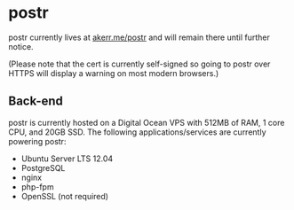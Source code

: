 postr
=====

postr currently lives at [akerr.me/postr](https://www.akerr.me/postr) and will remain there until further notice.

(Please note that the cert is currently self-signed so going to postr over HTTPS will display a warning on most modern browsers.)

Back-end
--------

postr is currently hosted on a Digital Ocean VPS with 512MB of RAM, 1 core CPU, and 20GB SSD. The following applications/services are currently powering postr:
* Ubuntu Server LTS 12.04
* PostgreSQL
* nginx
* php-fpm
* OpenSSL (not required)

